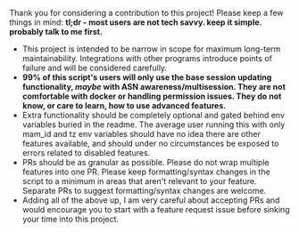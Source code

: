 Thank you for considering a contribution to this project! Please keep a few things in mind: **tl;dr - most users are not tech savvy. keep it simple. probably talk to me first.**

- This project is intended to be narrow in scope for maximum long-term maintainability. Integrations with other programs introduce points of failure and will be considered carefully.
- **99% of this script's users will only use the base session updating functionality, _maybe_ with ASN awareness/multisession. They are not comfortable with docker or handling permission issues. They do not know, or care to learn, how to use advanced features.** 
- Extra functionality should be completely optional and gated behind env variables buried in the readme. The average user running this with only mam_id and tz env variables should have no idea there are other features available, and should under no circumstances be exposed to errors related to disabled features.
- PRs should be as granular as possible. Please do not wrap multiple features into one PR. Please keep formatting/syntax changes in the script to a minimum in areas that aren't relevant to your feature. Separate PRs to suggest formatting/syntax changes are welcome.
- Adding all of the above up, I am very careful about accepting PRs and would encourage you to start with a feature request issue before sinking your time into this project.